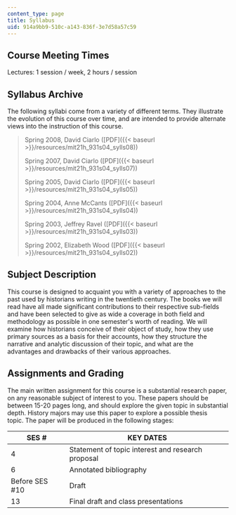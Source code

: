 ```yaml
---
content_type: page
title: Syllabus
uid: 914a9bb9-510c-a143-836f-3e7d58a57c59
---
```


Course Meeting Times
--------------------

Lectures: 1 session / week, 2 hours / session

Syllabus Archive
----------------

The following syllabi come from a variety of different terms. They illustrate the evolution of this course over time, and are intended to provide alternate views into the instruction of this course.

> Spring 2008, David Ciarlo ([PDF]({{< baseurl >}}/resources/mit21h_931s04_sylls08))
> 
> Spring 2007, David Ciarlo ([PDF]({{< baseurl >}}/resources/mit21h_931s04_sylls07))
> 
> Spring 2005, David Ciarlo ([PDF]({{< baseurl >}}/resources/mit21h_931s04_sylls05))
> 
> Spring 2004, Anne McCants ([PDF]({{< baseurl >}}/resources/mit21h_931s04_sylls04))
> 
> Spring 2003, Jeffrey Ravel ([PDF]({{< baseurl >}}/resources/mit21h_931s04_sylls03))
> 
> Spring 2002, Elizabeth Wood ([PDF]({{< baseurl >}}/resources/mit21h_931s04_sylls02))

Subject Description
-------------------

This course is designed to acquaint you with a variety of approaches to the past used by historians writing in the twentieth century. The books we will read have all made significant contributions to their respective sub-fields and have been selected to give as wide a coverage in both field and methodology as possible in one semester's worth of reading. We will examine how historians conceive of their object of study, how they use primary sources as a basis for their accounts, how they structure the narrative and analytic discussion of their topic, and what are the advantages and drawbacks of their various approaches.

Assignments and Grading
-----------------------

The main written assignment for this course is a substantial research paper, on any reasonable subject of interest to you. These papers should be between 15-20 pages long, and should explore the given topic in substantial depth. History majors may use this paper to explore a possible thesis topic. The paper will be produced in the following stages:

| SES # | KEY DATES |
| --- | --- |
| 4 | Statement of topic interest and research proposal |
| 6 | Annotated bibliography |
| Before SES #10 | Draft |
| 13 | Final draft and class presentations